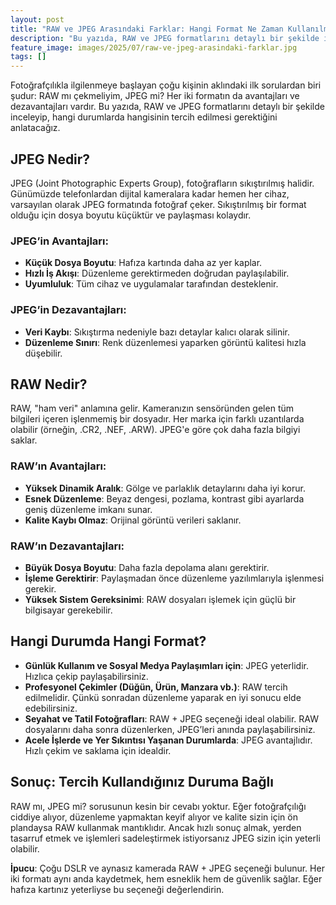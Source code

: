```yaml
---
layout: post
title: "RAW ve JPEG Arasındaki Farklar: Hangi Format Ne Zaman Kullanılmalı?"
description: "Bu yazıda, RAW ve JPEG formatlarını detaylı bir şekilde inceleyip, hangi durumlarda hangisinin tercih edilmesi gerektiğini anlatacağız."
feature_image: images/2025/07/raw-ve-jpeg-arasindaki-farklar.jpg
tags: []
---
```


Fotoğrafçılıkla ilgilenmeye başlayan çoğu kişinin aklındaki ilk sorulardan biri şudur: RAW mı çekmeliyim, JPEG mi? Her iki formatın da avantajları ve dezavantajları vardır. Bu yazıda, RAW ve JPEG formatlarını detaylı bir şekilde inceleyip, hangi durumlarda hangisinin tercih edilmesi gerektiğini anlatacağız.

<!--more-->

## JPEG Nedir?

JPEG (Joint Photographic Experts Group), fotoğrafların sıkıştırılmış halidir. Günümüzde telefonlardan dijital kameralara kadar hemen her cihaz, varsayılan olarak JPEG formatında fotoğraf çeker. Sıkıştırılmış bir format olduğu için dosya boyutu küçüktür ve paylaşması kolaydır.

### JPEG’in Avantajları:

- **Küçük Dosya Boyutu**: Hafıza kartında daha az yer kaplar.
- **Hızlı İş Akışı**: Düzenleme gerektirmeden doğrudan paylaşılabilir.
- **Uyumluluk**: Tüm cihaz ve uygulamalar tarafından desteklenir.

### JPEG’in Dezavantajları:

- **Veri Kaybı**: Sıkıştırma nedeniyle bazı detaylar kalıcı olarak silinir.
- **Düzenleme Sınırı**: Renk düzenlemesi yaparken görüntü kalitesi hızla düşebilir.

## RAW Nedir?

RAW, "ham veri" anlamına gelir. Kameranızın sensöründen gelen tüm bilgileri içeren işlenmemiş bir dosyadır. Her marka için farklı uzantılarda olabilir (örneğin, .CR2, .NEF, .ARW). JPEG'e göre çok daha fazla bilgiyi saklar.

### RAW’ın Avantajları:

- **Yüksek Dinamik Aralık**: Gölge ve parlaklık detaylarını daha iyi korur.
- **Esnek Düzenleme**: Beyaz dengesi, pozlama, kontrast gibi ayarlarda geniş düzenleme imkanı sunar.
- **Kalite Kaybı Olmaz**: Orijinal görüntü verileri saklanır.

### RAW’ın Dezavantajları:

- **Büyük Dosya Boyutu**: Daha fazla depolama alanı gerektirir.
- **İşleme Gerektirir**: Paylaşmadan önce düzenleme yazılımlarıyla işlenmesi gerekir.
- **Yüksek Sistem Gereksinimi**: RAW dosyaları işlemek için güçlü bir bilgisayar gerekebilir.

## Hangi Durumda Hangi Format?

- **Günlük Kullanım ve Sosyal Medya Paylaşımları için**: JPEG yeterlidir. Hızlıca çekip paylaşabilirsiniz.
- **Profesyonel Çekimler (Düğün, Ürün, Manzara vb.)**: RAW tercih edilmelidir. Çünkü sonradan düzenleme yaparak en iyi sonucu elde edebilirsiniz.
- **Seyahat ve Tatil Fotoğrafları**: RAW + JPEG seçeneği ideal olabilir. RAW dosyalarını daha sonra düzenlerken, JPEG’leri anında paylaşabilirsiniz.
- **Acele İşlerde ve Yer Sıkıntısı Yaşanan Durumlarda**: JPEG avantajlıdır. Hızlı çekim ve saklama için idealdir.

## Sonuç: Tercih Kullandığınız Duruma Bağlı

RAW mı, JPEG mi? sorusunun kesin bir cevabı yoktur. Eğer fotoğrafçılığı ciddiye alıyor, düzenleme yapmaktan keyif alıyor ve kalite sizin için ön plandaysa RAW kullanmak mantıklıdır. Ancak hızlı sonuç almak, yerden tasarruf etmek ve işlemleri sadeleştirmek istiyorsanız JPEG sizin için yeterli olabilir.

**İpucu**: Çoğu DSLR ve aynasız kamerada RAW + JPEG seçeneği bulunur. Her iki formatı aynı anda kaydetmek, hem esneklik hem de güvenlik sağlar. Eğer hafıza kartınız yeterliyse bu seçeneği değerlendirin.